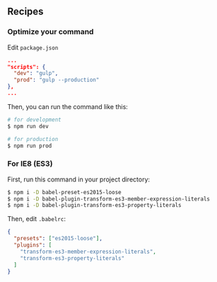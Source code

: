 ## Recipes

### Optimize your command

Edit `package.json`

```json
...
"scripts": {
  "dev": "gulp",
  "prod": "gulp --production"
},
...
```

Then, you can run the command like this:

```sh
# for development
$ npm run dev

# for production
$ npm run prod
```

### For IE8 (ES3)

First, run this command in your project directory:

```sh
$ npm i -D babel-preset-es2015-loose
$ npm i -D babel-plugin-transform-es3-member-expression-literals
$ npm i -D babel-plugin-transform-es3-property-literals
```

Then, edit `.babelrc`:

```json
{
  "presets": ["es2015-loose"],
  "plugins": [
    "transform-es3-member-expression-literals",
    "transform-es3-property-literals"
  ]
}
```
